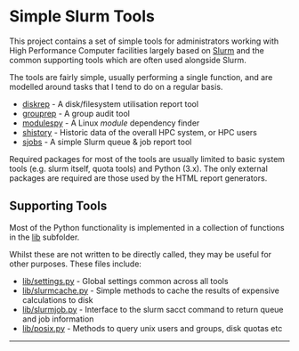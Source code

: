 # Simple Slurm Tools

This project contains a set of simple tools for administrators working with High Performance Computer facilities largely based on [Slurm](https://slurm.schedmd.com/documentation.html) and the common supporting tools which are often used alongside Slurm.

The tools are fairly simple, usually performing a single function, and are modelled around tasks that I tend to do on a regular basis.

   * [diskrep](docs/diskrep.md) - A disk/filesystem utilisation report tool
   * [grouprep](docs/grouprep.md) - A group audit tool
   * [modulespy](docs/modulespy.md) - A Linux *module* dependency finder
   * [shistory](docs/shistory.md) - Historic data of the overall HPC system, or HPC users
   * [sjobs](docs/sjobs.md) - A simple Slurm queue & job report tool

Required packages for most of the tools are usually limited to basic system tools (e.g. slurm itself, quota tools) and Python (3.x). The only external packages are required are those used by the HTML report generators.

## Supporting Tools

Most of the Python functionality is implemented in a collection of functions in the [lib](lib/) subfolder. 

Whilst these are not written to be directly called, they may be useful for other purposes. These files include:

   * [lib/settings.py](docs/settings.md) - Global settings common across all tools
   * [lib/slurmcache.py](docs/slurmcache.md) - Simple methods to cache the results of expensive calculations to disk
   * [lib/slurmjob.py](docs/slurmjob.md) - Interface to the slurm sacct command to return queue and job information
   * [lib/posix.py](docs/posix.md) - Methods to query unix users and groups, disk quotas etc

---


